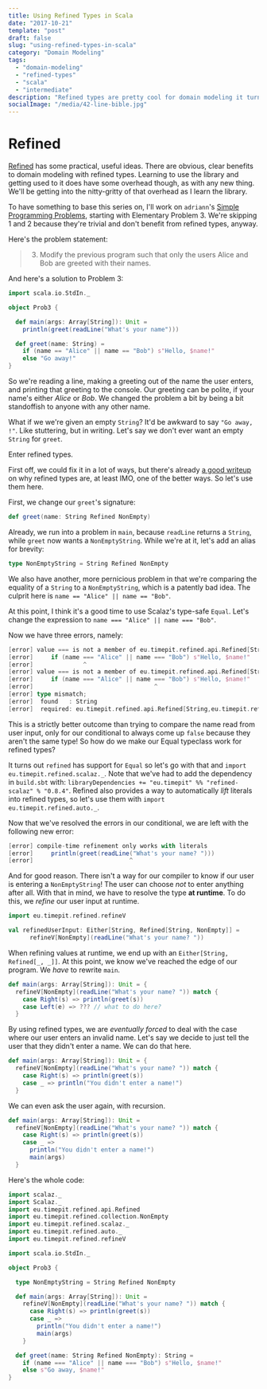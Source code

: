 ```yaml
---
title: Using Refined Types in Scala
date: "2017-10-21"
template: "post"
draft: false
slug: "using-refined-types-in-scala"
category: "Domain Modeling"
tags:
  - "domain-modeling"
  - "refined-types"
  - "scala"
  - "intermediate"
description: "Refined types are pretty cool for domain modeling it turns out"
socialImage: "/media/42-line-bible.jpg"
---
```



# Refined

[Refined](https://github.com/fthomas/refined) has some practical, useful ideas. There are obvious, clear benefits to domain modeling with refined types. Learning to use the library and getting used to it does have some overhead though, as with any new thing. We'll be getting into the nitty-gritty of that overhead as I learn the library.

To have something to base this series on, I'll work on `adriann`'s [Simple Programming Problems](https://adriann.github.io/programming_problems.html), starting with Elementary Problem 3. We're skipping 1 and 2 because they're trivial and don't benefit from refined types, anyway.

Here's the problem statement:

> 3. Modify the previous program such that only the users Alice and Bob are greeted with their names.

And here's a solution to Problem 3:

```scala
import scala.io.StdIn._

object Prob3 {

  def main(args: Array[String]): Unit =
    println(greet(readLine("What's your name")))

  def greet(name: String) =
    if (name == "Alice" || name == "Bob") s"Hello, $name!"
    else "Go away!"
}
```

So we're reading a line, making a greeting out of the name the user enters, and printing that greeting to the console. Our greeting can be polite, if your name's either *Alice* or *Bob*. We changed the problem a bit by being a bit standoffish to anyone with any other name.

What if we we're given an empty `String`? It'd be awkward to say `"Go away, !"`. Like stuttering, but in writing. Let's say we don't ever want an empty `String` for `greet`.

Enter refined types.

First off, we could fix it in a lot of ways, but there's already [a good writeup](https://beyondthelines.net/programming/refined-types/) on why refined types are, at least IMO, one of the better ways. So let's use them here.

First, we change our `greet`'s signature:

```scala
def greet(name: String Refined NonEmpty)
```

Already, we run into a problem in `main`, because `readLine` returns a `String`, while `greet` now wants a `NonEmptyString`. While we're at it, let's add an alias for brevity:

```scala
type NonEmptyString = String Refined NonEmpty
```

We also have another, more pernicious problem in that we're comparing the equality of a `String` to a `NonEmptyString`, which is a patently bad idea. The culprit here is `name == "Alice" || name == "Bob"`.

At this point, I think it's a good time to use Scalaz's type-safe `Equal`. Let's change the expression to `name === "Alice" || name === "Bob"`.

Now we have three errors, namely:

```scala
[error] value === is not a member of eu.timepit.refined.api.Refined[String,eu.timepit.refined.collection.NonEmpty]
[error]     if (name === "Alice" || name === "Bob") s"Hello, $name!"
[error]              ^
[error] value === is not a member of eu.timepit.refined.api.Refined[String,eu.timepit.refined.collection.NonEmpty]
[error]     if (name === "Alice" || name === "Bob") s"Hello, $name!"
[error]                                  ^
[error] type mismatch;
[error]  found   : String
[error]  required: eu.timepit.refined.api.Refined[String,eu.timepit.refined.collection.NonEmpty]
```

This is a strictly better outcome than trying to compare the name read from user input, only for our conditional to always come up `false` because they aren't the same type! So how do we make our Equal typeclass work for refined types?

It turns out `refined` has support for `Equal` so let's go with that and `import eu.timepit.refined.scalaz._`. Note that we've had to add the dependency in `build.sbt` with: `libraryDependencies += "eu.timepit" %% "refined-scalaz" % "0.8.4"`. Refined also provides a way to automatically *lift* literals into refined types, so let's use them with `import eu.timepit.refined.auto._`.

Now that we've resolved the errors in our conditional, we are left with the following new error:

```scala
[error] compile-time refinement only works with literals
[error]     println(greet(readLine("What's your name? ")))
[error]                           ^
```

And for good reason. There isn't a way for our compiler to know if our user is entering a `NonEmptyString`! The user can choose _not_ to enter anything after all. With that in mind, we have to resolve the type **at runtime**. To do this, we *refine* our user input at runtime.

```scala
import eu.timepit.refined.refineV

val refinedUserInput: Either[String, Refined[String, NonEmpty]] = 
      refineV[NonEmpty](readLine("What's your name? "))
```

When refining values at runtime, we end up with an `Either[String, Refined[_, _]]`. At this point, we know we've reached the edge of our program. We *have* to rewrite `main`. 

```scala
def main(args: Array[String]): Unit = {
  refineV[NonEmpty](readLine("What's your name? ")) match {
    case Right(s) => println(greet(s))
    case Left(e) => ??? // what to do here?
  }
```

By using refined types, we are *eventually forced* to deal with the case where our user enters an invalid name. Let's say we decide to just tell the user that they didn't enter a name. We can do that here.

```scala
def main(args: Array[String]): Unit = {
  refineV[NonEmpty](readLine("What's your name? ")) match {
    case Right(s) => println(greet(s))
    case _ => println("You didn't enter a name!")
  }
```

We can even ask the user again, with recursion.

```scala
def main(args: Array[String]): Unit =
  refineV[NonEmpty](readLine("What's your name? ")) match {
    case Right(s) => println(greet(s))
    case _ =>
      println("You didn't enter a name!")
      main(args)
  }
```

Here's the whole code:

```scala
import scalaz._
import Scalaz._
import eu.timepit.refined.api.Refined
import eu.timepit.refined.collection.NonEmpty
import eu.timepit.refined.scalaz._
import eu.timepit.refined.auto._
import eu.timepit.refined.refineV

import scala.io.StdIn._

object Prob3 {

  type NonEmptyString = String Refined NonEmpty

  def main(args: Array[String]): Unit =
    refineV[NonEmpty](readLine("What's your name? ")) match {
      case Right(s) => println(greet(s))
      case _ =>
        println("You didn't enter a name!")
        main(args)
    }

  def greet(name: String Refined NonEmpty): String =
    if (name === "Alice" || name === "Bob") s"Hello, $name!"
    else s"Go away, $name!"
}
```
